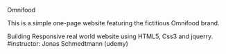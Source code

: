 Omnifood

This is a simple one-page website featuring the fictitious Omnifood brand.

Building Responsive real world website using HTML5, Css3 and jquerry. #instructor: Jonas Schmedtmann (udemy)
